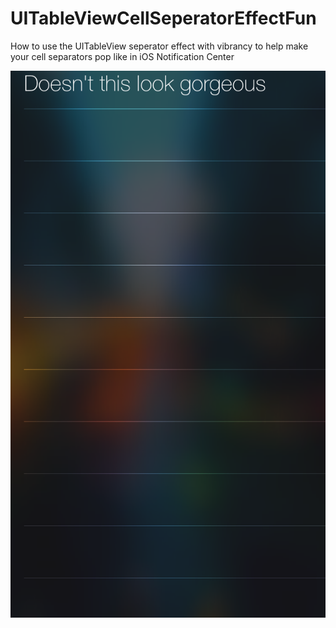 # UITableViewCellSeperatorEffectFun

How to use the UITableView seperator effect with vibrancy to help make your cell separators pop like in iOS Notification Center

![Screenshot](screenshot.png "Vibrant Seperators")
